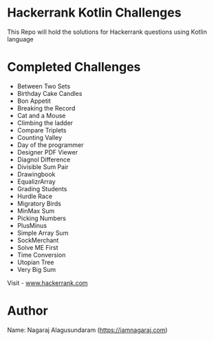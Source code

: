 # Hackerrank Kotlin Challenges

This Repo will hold the solutions for Hackerrank questions using Kotlin language

# Completed Challenges

* Between Two Sets
* Birthday Cake Candles
* Bon Appetit
* Breaking the Record
* Cat and a Mouse
* Climbing the ladder
* Compare Triplets
* Counting Valley
* Day of the programmer
* Designer PDF Viewer
* Diagnol Difference
* Divisible Sum Pair
* Drawingbook 
* EqualizrArray
* Grading Students
* Hurdle Race
* Migratory Birds
* MinMax Sum
* Picking Numbers
* PlusMinus
* Simple Array Sum
* SockMerchant
* Solve ME First
* Time Conversion
* Utopian Tree
* Very Big Sum

Visit - www.hackerrank.com

# Author
Name: Nagaraj Alagusundaram (https://iamnagaraj.com)
